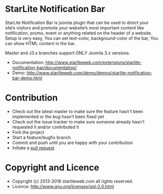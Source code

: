 StarLite Notification Bar
=========================

StarLite Notification Bar is joomla plugin that can be used to direct your site’s visitors and promote your website’s most important content like notification, promo, event or anything related on the header of a website. Setup is very easy, You can set text-color, background-color of the bar, You can show HTML content in the bar.

Master and J3.x branches support ONLY Joomla 3.x versions.

* Documentation: http://www.starliteweb.com/extensions/starlite-notification-bar/documentation/
* Demo: http://www.starliteweb.com/demo/demos/starlite-notification-bar-demo.html



Contribution
=====================

* Check out the latest master to make sure the feature hasn't been implemented or the bug hasn't been fixed yet
* Check out the issue tracker to make sure someone already hasn't requested it and/or contributed it
* Fork the project
* Start a feature/bugfix branch
* Commit and push until you are happy with your contribution
* Initiate a [pull request](https://help.github.com/articles/using-pull-requests)



Copyright and Licence
=====================

* Copyright (c) 2013-2016 starliteweb.com all rights reserved. 
* Licence: http://www.gnu.org/licenses/gpl-2.0.html

